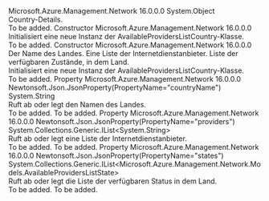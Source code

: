 <Type Name="AvailableProvidersListCountry" FullName="Microsoft.Azure.Management.Network.Models.AvailableProvidersListCountry">
  <TypeSignature Language="C#" Value="public class AvailableProvidersListCountry" />
  <TypeSignature Language="ILAsm" Value=".class public auto ansi beforefieldinit AvailableProvidersListCountry extends System.Object" />
  <TypeSignature Language="DocId" Value="T:Microsoft.Azure.Management.Network.Models.AvailableProvidersListCountry" />
  <TypeSignature Language="VB.NET" Value="Public Class AvailableProvidersListCountry" />
  <TypeSignature Language="F#" Value="type AvailableProvidersListCountry = class" />
  <AssemblyInfo>
    <AssemblyName>Microsoft.Azure.Management.Network</AssemblyName>
    <AssemblyVersion>16.0.0.0</AssemblyVersion>
  </AssemblyInfo>
  <Base>
    <BaseTypeName>System.Object</BaseTypeName>
  </Base>
  <Interfaces />
  <Docs>
    <summary>
            Country-Details.
            </summary>
    <remarks>To be added.</remarks>
  </Docs>
  <Members>
    <Member MemberName=".ctor">
      <MemberSignature Language="C#" Value="public AvailableProvidersListCountry ();" />
      <MemberSignature Language="ILAsm" Value=".method public hidebysig specialname rtspecialname instance void .ctor() cil managed" />
      <MemberSignature Language="DocId" Value="M:Microsoft.Azure.Management.Network.Models.AvailableProvidersListCountry.#ctor" />
      <MemberSignature Language="VB.NET" Value="Public Sub New ()" />
      <MemberType>Constructor</MemberType>
      <AssemblyInfo>
        <AssemblyName>Microsoft.Azure.Management.Network</AssemblyName>
        <AssemblyVersion>16.0.0.0</AssemblyVersion>
      </AssemblyInfo>
      <Parameters />
      <Docs>
        <summary>
            Initialisiert eine neue Instanz der AvailableProvidersListCountry-Klasse.
            </summary>
        <remarks>To be added.</remarks>
      </Docs>
    </Member>
    <Member MemberName=".ctor">
      <MemberSignature Language="C#" Value="public AvailableProvidersListCountry (string countryName = null, System.Collections.Generic.IList&lt;string&gt; providers = null, System.Collections.Generic.IList&lt;Microsoft.Azure.Management.Network.Models.AvailableProvidersListState&gt; states = null);" />
      <MemberSignature Language="ILAsm" Value=".method public hidebysig specialname rtspecialname instance void .ctor(string countryName, class System.Collections.Generic.IList`1&lt;string&gt; providers, class System.Collections.Generic.IList`1&lt;class Microsoft.Azure.Management.Network.Models.AvailableProvidersListState&gt; states) cil managed" />
      <MemberSignature Language="DocId" Value="M:Microsoft.Azure.Management.Network.Models.AvailableProvidersListCountry.#ctor(System.String,System.Collections.Generic.IList{System.String},System.Collections.Generic.IList{Microsoft.Azure.Management.Network.Models.AvailableProvidersListState})" />
      <MemberSignature Language="VB.NET" Value="Public Sub New (Optional countryName As String = null, Optional providers As IList(Of String) = null, Optional states As IList(Of AvailableProvidersListState) = null)" />
      <MemberSignature Language="F#" Value="new Microsoft.Azure.Management.Network.Models.AvailableProvidersListCountry : string * System.Collections.Generic.IList&lt;string&gt; * System.Collections.Generic.IList&lt;Microsoft.Azure.Management.Network.Models.AvailableProvidersListState&gt; -&gt; Microsoft.Azure.Management.Network.Models.AvailableProvidersListCountry" Usage="new Microsoft.Azure.Management.Network.Models.AvailableProvidersListCountry (countryName, providers, states)" />
      <MemberType>Constructor</MemberType>
      <AssemblyInfo>
        <AssemblyName>Microsoft.Azure.Management.Network</AssemblyName>
        <AssemblyVersion>16.0.0.0</AssemblyVersion>
      </AssemblyInfo>
      <Parameters>
        <Parameter Name="countryName" Type="System.String" />
        <Parameter Name="providers" Type="System.Collections.Generic.IList&lt;System.String&gt;" />
        <Parameter Name="states" Type="System.Collections.Generic.IList&lt;Microsoft.Azure.Management.Network.Models.AvailableProvidersListState&gt;" />
      </Parameters>
      <Docs>
        <param name="countryName">Der Name des Landes.</param>
        <param name="providers">Eine Liste der Internetdienstanbieter.</param>
        <param name="states">Liste der verfügbaren Zustände, in dem Land.</param>
        <summary>
            Initialisiert eine neue Instanz der AvailableProvidersListCountry-Klasse.
            </summary>
        <remarks>To be added.</remarks>
      </Docs>
    </Member>
    <Member MemberName="CountryName">
      <MemberSignature Language="C#" Value="public string CountryName { get; set; }" />
      <MemberSignature Language="ILAsm" Value=".property instance string CountryName" />
      <MemberSignature Language="DocId" Value="P:Microsoft.Azure.Management.Network.Models.AvailableProvidersListCountry.CountryName" />
      <MemberSignature Language="VB.NET" Value="Public Property CountryName As String" />
      <MemberSignature Language="F#" Value="member this.CountryName : string with get, set" Usage="Microsoft.Azure.Management.Network.Models.AvailableProvidersListCountry.CountryName" />
      <MemberType>Property</MemberType>
      <AssemblyInfo>
        <AssemblyName>Microsoft.Azure.Management.Network</AssemblyName>
        <AssemblyVersion>16.0.0.0</AssemblyVersion>
      </AssemblyInfo>
      <Attributes>
        <Attribute>
          <AttributeName>Newtonsoft.Json.JsonProperty(PropertyName="countryName")</AttributeName>
        </Attribute>
      </Attributes>
      <ReturnValue>
        <ReturnType>System.String</ReturnType>
      </ReturnValue>
      <Docs>
        <summary>
            Ruft ab oder legt den Namen des Landes.
            </summary>
        <value>To be added.</value>
        <remarks>To be added.</remarks>
      </Docs>
    </Member>
    <Member MemberName="Providers">
      <MemberSignature Language="C#" Value="public System.Collections.Generic.IList&lt;string&gt; Providers { get; set; }" />
      <MemberSignature Language="ILAsm" Value=".property instance class System.Collections.Generic.IList`1&lt;string&gt; Providers" />
      <MemberSignature Language="DocId" Value="P:Microsoft.Azure.Management.Network.Models.AvailableProvidersListCountry.Providers" />
      <MemberSignature Language="VB.NET" Value="Public Property Providers As IList(Of String)" />
      <MemberSignature Language="F#" Value="member this.Providers : System.Collections.Generic.IList&lt;string&gt; with get, set" Usage="Microsoft.Azure.Management.Network.Models.AvailableProvidersListCountry.Providers" />
      <MemberType>Property</MemberType>
      <AssemblyInfo>
        <AssemblyName>Microsoft.Azure.Management.Network</AssemblyName>
        <AssemblyVersion>16.0.0.0</AssemblyVersion>
      </AssemblyInfo>
      <Attributes>
        <Attribute>
          <AttributeName>Newtonsoft.Json.JsonProperty(PropertyName="providers")</AttributeName>
        </Attribute>
      </Attributes>
      <ReturnValue>
        <ReturnType>System.Collections.Generic.IList&lt;System.String&gt;</ReturnType>
      </ReturnValue>
      <Docs>
        <summary>
            Ruft ab oder legt eine Liste der Internetdienstanbieter.
            </summary>
        <value>To be added.</value>
        <remarks>To be added.</remarks>
      </Docs>
    </Member>
    <Member MemberName="States">
      <MemberSignature Language="C#" Value="public System.Collections.Generic.IList&lt;Microsoft.Azure.Management.Network.Models.AvailableProvidersListState&gt; States { get; set; }" />
      <MemberSignature Language="ILAsm" Value=".property instance class System.Collections.Generic.IList`1&lt;class Microsoft.Azure.Management.Network.Models.AvailableProvidersListState&gt; States" />
      <MemberSignature Language="DocId" Value="P:Microsoft.Azure.Management.Network.Models.AvailableProvidersListCountry.States" />
      <MemberSignature Language="VB.NET" Value="Public Property States As IList(Of AvailableProvidersListState)" />
      <MemberSignature Language="F#" Value="member this.States : System.Collections.Generic.IList&lt;Microsoft.Azure.Management.Network.Models.AvailableProvidersListState&gt; with get, set" Usage="Microsoft.Azure.Management.Network.Models.AvailableProvidersListCountry.States" />
      <MemberType>Property</MemberType>
      <AssemblyInfo>
        <AssemblyName>Microsoft.Azure.Management.Network</AssemblyName>
        <AssemblyVersion>16.0.0.0</AssemblyVersion>
      </AssemblyInfo>
      <Attributes>
        <Attribute>
          <AttributeName>Newtonsoft.Json.JsonProperty(PropertyName="states")</AttributeName>
        </Attribute>
      </Attributes>
      <ReturnValue>
        <ReturnType>System.Collections.Generic.IList&lt;Microsoft.Azure.Management.Network.Models.AvailableProvidersListState&gt;</ReturnType>
      </ReturnValue>
      <Docs>
        <summary>
            Ruft ab oder legt die Liste der verfügbaren Status in dem Land.
            </summary>
        <value>To be added.</value>
        <remarks>To be added.</remarks>
      </Docs>
    </Member>
  </Members>
</Type>